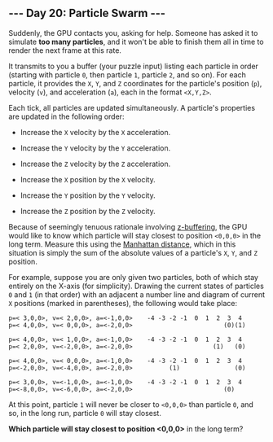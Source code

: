 ## --- Day 20: Particle Swarm ---
Suddenly, the GPU contacts you, asking for help<!--- ...as if millions of graphics pipelines suddenly cried out for help, but suddenly started working on something else instead because they all have to do the same thing at the same time and can't spend very long asking for help. -->. Someone has asked it to simulate **too many particles**, and it won't be able to finish them all in time to render the next frame at this rate.
 
It transmits to you a buffer (your puzzle input) listing each particle in order (starting with particle `0`, then particle `1`, particle `2`, and so on). For each particle, it provides the `X`, `Y`, and `Z` coordinates for the particle's position (`p`), velocity (`v`), and acceleration (`a`), each in the format `<X,Y,Z>`.
 
Each tick, all particles are updated simultaneously. A particle's properties are updated in the following order:
 
 
- Increase the `X` velocity by the `X` acceleration.
 
- Increase the `Y` velocity by the `Y` acceleration.
 
- Increase the `Z` velocity by the `Z` acceleration.
 
- Increase the `X` position by the `X` velocity.
 
- Increase the `Y` position by the `Y` velocity.
 
- Increase the `Z` position by the `Z` velocity.
 
 
Because of seemingly tenuous rationale involving [z-buffering](https://en.wikipedia.org/wiki/Z-buffering), the GPU would like to know which particle will stay closest to position `<0,0,0>` in the long term. Measure this using the [Manhattan distance](https://en.wikipedia.org/wiki/Taxicab_geometry), which in this situation is simply the sum of the absolute values of a particle's `X`, `Y`, and `Z` position.
 
For example, suppose you are only given two particles, both of which stay entirely on the X-axis (for simplicity). Drawing the current states of particles `0` and `1` (in that order) with an adjacent a number line and diagram of current `X` positions (marked in parentheses), the following would take place:
 

```
p=< 3,0,0>, v=< 2,0,0>, a=<-1,0,0>    -4 -3 -2 -1  0  1  2  3  4
p=< 4,0,0>, v=< 0,0,0>, a=<-2,0,0>                         (0)(1)

p=< 4,0,0>, v=< 1,0,0>, a=<-1,0,0>    -4 -3 -2 -1  0  1  2  3  4
p=< 2,0,0>, v=<-2,0,0>, a=<-2,0,0>                      (1)   (0)

p=< 4,0,0>, v=< 0,0,0>, a=<-1,0,0>    -4 -3 -2 -1  0  1  2  3  4
p=<-2,0,0>, v=<-4,0,0>, a=<-2,0,0>          (1)               (0)

p=< 3,0,0>, v=<-1,0,0>, a=<-1,0,0>    -4 -3 -2 -1  0  1  2  3  4
p=<-8,0,0>, v=<-6,0,0>, a=<-2,0,0>                         (0)
```

 
At this point, particle `1` will never be closer to `<0,0,0>` than particle `0`, and so, in the long run, particle `0` will stay closest.
 
**Which particle will stay closest to position <0,0,0>** in the long term?
 